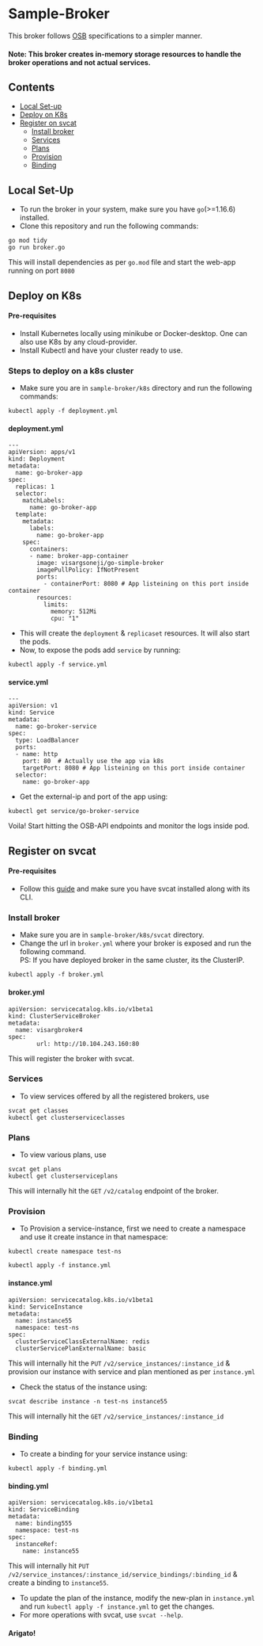 # Sample-Broker
This broker follows [OSB](https://github.com/openservicebrokerapi/servicebroker/blob/v2.16/spec.md) specifications to a simpler manner. 
#### Note: This broker creates in-memory storage resources to handle the broker operations and not actual services.

## Contents
- [Local Set-up](#local-set-up)
- [Deploy on K8s](#deploy-on-k8s)
- [Register on svcat](#register-on-svcat)
  - [Install broker](#install-broker)
  - [Services](#services)
  - [Plans](#plans)
  - [Provision](#provision)
  - [Binding](#binding)
 
## Local Set-Up
- To run the broker in your system, make sure you have `go`(>=1.16.6) installed.
- Clone this repository and run the following commands:
```
go mod tidy
go run broker.go
```
This will install dependencies as per `go.mod` file and start the web-app running on port `8080`

## Deploy on K8s 
#### Pre-requisites
- Install Kubernetes locally using minikube or Docker-desktop. One can also use K8s by any cloud-provider.
- Install Kubectl and have your cluster ready to use.

### Steps to deploy on a k8s cluster
- Make sure you are in `sample-broker/k8s` directory and run the following commands:
```
kubectl apply -f deployment.yml
```
#### deployment.yml
```
---
apiVersion: apps/v1
kind: Deployment
metadata:
  name: go-broker-app
spec:
  replicas: 1
  selector:
    matchLabels:
      name: go-broker-app
  template:
    metadata:
      labels:
        name: go-broker-app
    spec:
      containers:
      - name: broker-app-container
        image: visargsoneji/go-simple-broker
        imagePullPolicy: IfNotPresent
        ports:
          - containerPort: 8080 # App listeining on this port inside container
        resources:
          limits:
            memory: 512Mi
            cpu: "1"
```
- This will create the `deployment` & `replicaset` resources. It will also start the pods.
- Now, to expose the pods add `service` by running:
```
kubectl apply -f service.yml
```
#### service.yml
```
---
apiVersion: v1
kind: Service
metadata:
  name: go-broker-service
spec:
  type: LoadBalancer
  ports:
  - name: http
    port: 80  # Actually use the app via k8s
    targetPort: 8080 # App listeining on this port inside container 
  selector:
    name: go-broker-app
```
- Get the external-ip and port of the app using:
``` 
kubectl get service/go-broker-service
```
Voila! Start hitting the OSB-API endpoints and monitor the logs inside pod.

## Register on svcat
#### Pre-requisites
- Follow this [guide](https://svc-cat.io/docs/install/) and make sure you have svcat installed along with its CLI.

### Install broker
- Make sure you are in `sample-broker/k8s/svcat` directory.
- Change the url in `broker.yml` where your broker is exposed and run the following command.<br>
PS: If you have deployed broker in the same cluster, its the ClusterIP.
```
kubectl apply -f broker.yml
```
#### broker.yml
```
apiVersion: servicecatalog.k8s.io/v1beta1
kind: ClusterServiceBroker
metadata:
  name: visargbroker4
spec:
        url: http://10.104.243.160:80
```
This will register the broker with svcat.
### Services
- To view services offered by all the registered brokers, use
```
svcat get classes
kubectl get clusterserviceclasses
```
### Plans
- To view various plans, use
```
svcat get plans
kubectl get clusterserviceplans
```
This will internally hit the `GET` `/v2/catalog` endpoint of the broker.
### Provision
- To Provision a service-instance, first we need to create a namespace and use it create instance in that namespace:
```
kubectl create namespace test-ns
```
```
kubectl apply -f instance.yml
```
#### instance.yml
```
apiVersion: servicecatalog.k8s.io/v1beta1
kind: ServiceInstance
metadata:
  name: instance55
  namespace: test-ns
spec:
  clusterServiceClassExternalName: redis
  clusterServicePlanExternalName: basic
```
This will internally hit the `PUT` `/v2/service_instances/:instance_id` & provision our instance with service and plan mentioned as per `instance.yml` 
- Check the status of the instance using:
```
svcat describe instance -n test-ns instance55
```
This will internally hit the `GET` `/v2/service_instances/:instance_id` 
### Binding
- To create a binding for your service instance using:
```
kubectl apply -f binding.yml
```
#### binding.yml
```
apiVersion: servicecatalog.k8s.io/v1beta1
kind: ServiceBinding
metadata:
  name: binding555
  namespace: test-ns
spec:
  instanceRef:
    name: instance55
```
This will internally hit `PUT` `/v2/service_instances/:instance_id/service_bindings/:binding_id` & create a binding to `instance55`.
- To update the plan of the instance, modify the new-plan in `instance.yml` and run `kubectl apply -f instance.yml` to get the changes.
- For more operations with svcat, use `svcat --help`.

#### Arigato!
